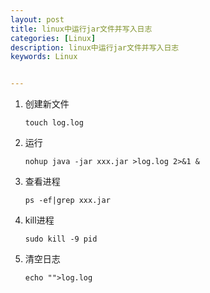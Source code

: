 ```yaml
---
layout: post
title: linux中运行jar文件并写入日志
categories: [Linux]
description: linux中运行jar文件并写入日志
keywords: Linux


---
```


1. 创建新文件

   ```shell
   touch log.log
   ```

2. 运行

   ``` shell
   nohup java -jar xxx.jar >log.log 2>&1 &
   ```

3. 查看进程

   ```shell
   ps -ef|grep xxx.jar
   ```

   <!--more-->

4. kill进程

   ```shell
   sudo kill -9 pid
   ```

5. 清空日志

   ```shell
   echo "">log.log
   ```
